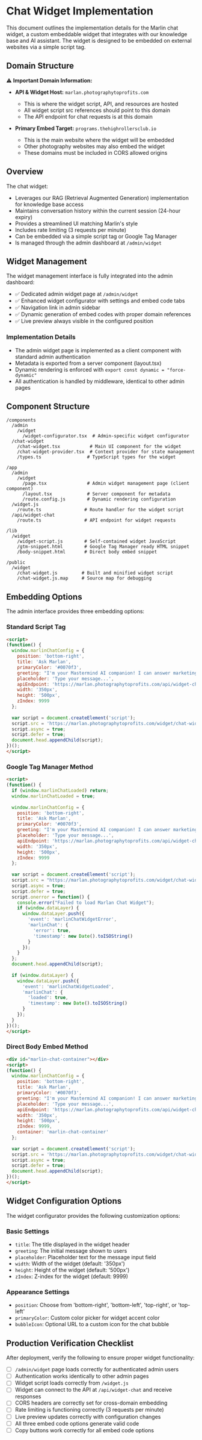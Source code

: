 # Chat Widget Implementation

This document outlines the implementation details for the Marlin chat widget, a custom embeddable widget that integrates with our knowledge base and AI assistant. The widget is designed to be embedded on external websites via a simple script tag.

## Domain Structure

⚠️ **Important Domain Information:**

- **API & Widget Host:** `marlan.photographytoprofits.com` 
  - This is where the widget script, API, and resources are hosted
  - All widget script src references should point to this domain
  - The API endpoint for chat requests is at this domain

- **Primary Embed Target:** `programs.thehighrollersclub.io`
  - This is the main website where the widget will be embedded
  - Other photography websites may also embed the widget
  - These domains must be included in CORS allowed origins

## Overview

The chat widget:
- Leverages our RAG (Retrieval Augmented Generation) implementation for knowledge base access
- Maintains conversation history within the current session (24-hour expiry)
- Provides a streamlined UI matching Marlin's style
- Includes rate limiting (3 requests per minute)
- Can be embedded via a simple script tag or Google Tag Manager
- Is managed through the admin dashboard at `/admin/widget`

## Widget Management

The widget management interface is fully integrated into the admin dashboard:

- ✅ Dedicated admin widget page at `/admin/widget`
- ✅ Enhanced widget configurator with settings and embed code tabs
- ✅ Navigation link in admin sidebar
- ✅ Dynamic generation of embed codes with proper domain references
- ✅ Live preview always visible in the configured position

### Implementation Details

- The admin widget page is implemented as a client component with standard admin authentication
- Metadata is exported from a server component (layout.tsx)
- Dynamic rendering is enforced with `export const dynamic = "force-dynamic"`
- All authentication is handled by middleware, identical to other admin pages

## Component Structure

```
/components
  /admin
    /widget
      /widget-configurator.tsx  # Admin-specific widget configurator
  /chat-widget
    /chat-widget.tsx           # Main UI component for the widget
    /chat-widget-provider.tsx  # Context provider for state management
    /types.ts                 # TypeScript types for the widget

/app
  /admin
    /widget
      /page.tsx               # Admin widget management page (client component)
      /layout.tsx             # Server component for metadata
      /route.config.js        # Dynamic rendering configuration
  /widget.js
    /route.ts                # Route handler for the widget script
  /api/widget-chat
    /route.ts                # API endpoint for widget requests

/lib
  /widget
    /widget-script.js        # Self-contained widget JavaScript
    /gtm-snippet.html        # Google Tag Manager ready HTML snippet
    /body-snippet.html       # Direct body embed snippet

/public
  /widget
    /chat-widget.js         # Built and minified widget script
    /chat-widget.js.map     # Source map for debugging
```

## Embedding Options

The admin interface provides three embedding options:

### Standard Script Tag

```html
<script>
(function() {
  window.marlinChatConfig = {
    position: 'bottom-right',
    title: 'Ask Marlan',
    primaryColor: '#0070f3',
    greeting: "I'm your Mastermind AI companion! I can answer marketing and tech questions right now! What can I help with?",
    placeholder: 'Type your message...',
    apiEndpoint: 'https://marlan.photographytoprofits.com/api/widget-chat',
    width: '350px',
    height: '500px',
    zIndex: 9999
  };
  
  var script = document.createElement('script');
  script.src = 'https://marlan.photographytoprofits.com/widget/chat-widget.js';
  script.async = true;
  script.defer = true;
  document.head.appendChild(script);
})();
</script>
```

### Google Tag Manager Method
```html
<script>
(function() {
  if (window.marlinChatLoaded) return;
  window.marlinChatLoaded = true;
  
  window.marlinChatConfig = {
    position: 'bottom-right',
    title: 'Ask Marlan',
    primaryColor: '#0070f3',
    greeting: "I'm your Mastermind AI companion! I can answer marketing and tech questions right now! What can I help with?",
    placeholder: 'Type your message...',
    apiEndpoint: 'https://marlan.photographytoprofits.com/api/widget-chat',
    width: '350px',
    height: '500px',
    zIndex: 9999
  };
  
  var script = document.createElement('script');
  script.src = "https://marlan.photographytoprofits.com/widget/chat-widget.js";
  script.async = true;
  script.defer = true;
  script.onerror = function() {
    console.error("Failed to load Marlan Chat Widget");
    if (window.dataLayer) {
      window.dataLayer.push({
        'event': 'marlinChatWidgetError',
        'marlinChat': {
          'error': true,
          'timestamp': new Date().toISOString()
        }
      });
    }
  };
  document.head.appendChild(script);
  
  if (window.dataLayer) {
    window.dataLayer.push({
      'event': 'marlinChatWidgetLoaded',
      'marlinChat': {
        'loaded': true,
        'timestamp': new Date().toISOString()
      }
    });
  }
})();
</script>
```

### Direct Body Embed Method
```html
<div id="marlin-chat-container"></div>
<script>
(function() {
  window.marlinChatConfig = {
    position: 'bottom-right',
    title: 'Ask Marlan',
    primaryColor: '#0070f3',
    greeting: "I'm your Mastermind AI companion! I can answer marketing and tech questions right now! What can I help with?",
    placeholder: 'Type your message...',
    apiEndpoint: 'https://marlan.photographytoprofits.com/api/widget-chat',
    width: '350px',
    height: '500px',
    zIndex: 9999,
    container: 'marlin-chat-container'
  };
  
  var script = document.createElement('script');
  script.src = 'https://marlan.photographytoprofits.com/widget/chat-widget.js';
  script.async = true;
  script.defer = true;
  document.head.appendChild(script);
})();
</script>
```

## Widget Configuration Options

The widget configurator provides the following customization options:

### Basic Settings
- `title`: The title displayed in the widget header
- `greeting`: The initial message shown to users
- `placeholder`: Placeholder text for the message input field
- `width`: Width of the widget (default: '350px')
- `height`: Height of the widget (default: '500px')
- `zIndex`: Z-index for the widget (default: 9999)

### Appearance Settings
- `position`: Choose from 'bottom-right', 'bottom-left', 'top-right', or 'top-left'
- `primaryColor`: Custom color picker for widget accent color
- `bubbleIcon`: Optional URL to a custom icon for the chat bubble

## Production Verification Checklist

After deployment, verify the following to ensure proper widget functionality:

- [ ] `/admin/widget` page loads correctly for authenticated admin users
- [ ] Authentication works identically to other admin pages
- [ ] Widget script loads correctly from `/widget.js`
- [ ] Widget can connect to the API at `/api/widget-chat` and receive responses
- [ ] CORS headers are correctly set for cross-domain embedding
- [ ] Rate limiting is functioning correctly (3 requests per minute)
- [ ] Live preview updates correctly with configuration changes
- [ ] All three embed code options generate valid code
- [ ] Copy buttons work correctly for all embed code options